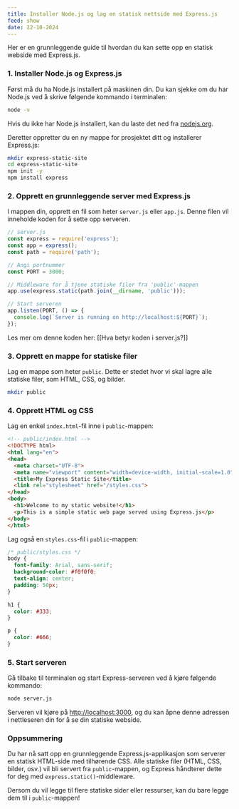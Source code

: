 ```yaml
---
title: Installer Node.js og lag en statisk nettside med Express.js
feed: show
date: 22-10-2024
---
```

Her er en grunnleggende guide til hvordan du kan sette opp en statisk webside med Express.js.

### 1. Installer Node.js og Express.js

Først må du ha Node.js installert på maskinen din. Du kan sjekke om du har Node.js ved å skrive følgende kommando i terminalen:

```bash
node -v
```

Hvis du ikke har Node.js installert, kan du laste det ned fra [nodejs.org](https://nodejs.org).

Deretter oppretter du en ny mappe for prosjektet ditt og installerer Express.js:

```bash
mkdir express-static-site
cd express-static-site
npm init -y
npm install express
```

### 2. Opprett en grunnleggende server med Express.js

I mappen din, opprett en fil som heter `server.js` eller `app.js`. Denne filen vil inneholde koden for å sette opp serveren.

```javascript
// server.js
const express = require('express');
const app = express();
const path = require('path');

// Angi portnummer
const PORT = 3000;

// Middleware for å tjene statiske filer fra 'public'-mappen
app.use(express.static(path.join(__dirname, 'public')));

// Start serveren
app.listen(PORT, () => {
  console.log(`Server is running on http://localhost:${PORT}`);
});
```
Les mer om denne koden her: [[Hva betyr koden i server.js?]]

### 3. Opprett en mappe for statiske filer

Lag en mappe som heter `public`. Dette er stedet hvor vi skal lagre alle statiske filer, som HTML, CSS, og bilder.

```bash
mkdir public
```

### 4. Opprett HTML og CSS

Lag en enkel `index.html`-fil inne i `public`-mappen:

```html
<!-- public/index.html -->
<!DOCTYPE html>
<html lang="en">
<head>
  <meta charset="UTF-8">
  <meta name="viewport" content="width=device-width, initial-scale=1.0">
  <title>My Express Static Site</title>
  <link rel="stylesheet" href="/styles.css">
</head>
<body>
  <h1>Welcome to my static website!</h1>
  <p>This is a simple static web page served using Express.js</p>
</body>
</html>
```

Lag også en `styles.css`-fil i `public`-mappen:

```css
/* public/styles.css */
body {
  font-family: Arial, sans-serif;
  background-color: #f0f0f0;
  text-align: center;
  padding: 50px;
}

h1 {
  color: #333;
}

p {
  color: #666;
}
```

### 5. Start serveren

Gå tilbake til terminalen og start Express-serveren ved å kjøre følgende kommando:

```bash
node server.js
```

Serveren vil kjøre på [http://localhost:3000](http://localhost:3000), og du kan åpne denne adressen i nettleseren din for å se din statiske webside.

### Oppsummering

Du har nå satt opp en grunnleggende Express.js-applikasjon som serverer en statisk HTML-side med tilhørende CSS. Alle statiske filer (HTML, CSS, bilder, osv.) vil bli servert fra `public`-mappen, og Express håndterer dette for deg med `express.static()`-middleware.

Dersom du vil legge til flere statiske sider eller ressurser, kan du bare legge dem til i `public`-mappen!